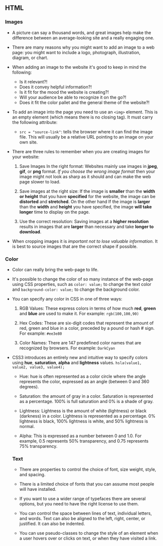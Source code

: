 ## HTML

### Images

* A picture can say a thousand words, and great images help make the difference between an average-looking site and a really engaging one.

* There are many reasons why you might want to add an image to a web page: you might want to include a logo, photograph, illustration, diagram, or chart.

* When adding an image to the website it's good to keep in mind the following:
  * Is it relevant?!
  * Does it convey helpful information?!
  * Is it fit for the mood the website is creating?!
  * Will your audience be able to recognize it on the go?!
  * Does it fit the color pallet and the general theme of the website?!

* To add an image into the page you need to use an `<img>` element. This is an empty element (which means there is no closing tag). It must carry the following attribute:
  * `src = "source-link"`: tells the browser where it can find the image file. This will usually be a relative URL pointing to an image on your own site.

* There are three rules to remember when you are creating images for your website:
  1. Save Images In the right format: Websites mainly use images in **jpeg**, **gif**, or **png** format. *If you choose the wrong image format* then your image might not look as sharp as it should and can make the web page slower to load.
  
  2. Save images at the right size:  If the image is **smaller** than the **width or height** that you have **specified** for the website, the image can be **distorted** and **stretched**. On the other hand If the image is **larger** than the **width** and **height** you have specified, the image **will take longer** time to display on the page.

  3. Use the correct resolution: Saving images at a **higher resolution** results in images that are **larger** than necessary and take **longer to download**.

* When cropping images it is *important not to lose valuable information*. It is best to source images that are the correct shape if possible.


### Color

* Color can really bring the web-page to life.

* It's possible to change the color of so many instance of the web-page using CSS properties, such as `color: value;` to change the text color and `background-color: value;` to change the background color.

* You can specify any color in CSS in one of three ways:

  1. RGB Values: These express colors in terms of how much **red**, **green** and **blue** are used to make it. For example: `rgb(100,100,90)`

  2. Hex Codes: These are six-digit codes that represent the amount of red, green and blue in a color, preceded by a pound or hash # sign. For example: `#ee3e80`

  3. Color Names: There are 147 predefined color names that are recognized by browsers. For example: `DarkCyan`

* CSS3 introduces an entirely new and intuitive way to specify colors using **hue**, **saturation**, **alpha** and **lightness** values. `hsla(value1, value2, value3, value4);`
  
  * Hue: hue is often represented as a color circle where the angle represents the color, expressed as an angle (between 0 and 360 degrees).

  * Saturation: the amount of gray in a color. Saturation is represented as a percentage. 100% is full saturation and 0% is a shade of gray.

  * Lightness: Lightness is the amount of white  (lightness) or black (darkness) in a color. Lightness is represented as a percentage. 0% lightness is black, 100% lightness is white, and 50% lightness is normal.

  * Alpha: This is expressed as a number between 0 and 1.0. For example, 0.5 represents 50% transparency, and 0.75 represents 75% transparency.


  ### Text

  * There are properties to control the choice of font, size weight, style, and spacing.

  * There is a limited choice of fonts that you can assume most people will have installed.


  * If you want to use a wider range of typefaces there are several options, but you need to have the right license to use them.

  * You can control the space between lines of text, individual letters, and words. Text can also be aligned to the left, right, center, or justified. It can also be indented.

  * You can use pseudo-classes to change the style of an element when a user hovers over or clicks on text, or when they have visited a link.







 